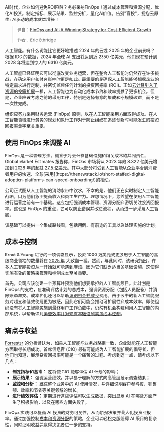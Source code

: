
<!--
title: FinOps和AI：实现成本效益增长的制胜策略
cover: https://cdn.thenewstack.io/media/2025/03/67e082c6-nahrizul-kadri-oasf0qmrwla-unsplash-scaled.jpg
summary: AI时代，企业如何避免ROI陷阱？务必采纳FinOps！通过成本管理和资源分配，优化AI投资。制定指标、展示结果、监控分析，量化AI价值。告别"盲投"，拥抱云原生+AI驱动的成本效益增长！
-->

AI时代，企业如何避免ROI陷阱？务必采纳FinOps！通过成本管理和资源分配，优化AI投资。制定指标、展示结果、监控分析，量化AI价值。告别"盲投"，拥抱云原生+AI驱动的成本效益增长！

> 译自：[FinOps and AI: A Winning Strategy for Cost-Efficient Growth](https://thenewstack.io/finops-and-ai-a-winning-strategy-for-cost-efficient-growth/)
> 
> 作者：Eric Ethridge

人工智能。有什么词能比它更好地描述 2024 年的云或 2025 年的企业前景吗？根据 IDC 的数据，2024 年全球 AI 支出将达到近 2350 亿美元，他们现在预计到 2028 年将达到惊人的 6310 亿美元。

人工智能已经证明它可以彻底改变业务运营，但在整合人工智能时仍然存在许多挑战，在确定用户和财务影响时更是如此。最重要的是确保人工智能能够根据企业的特定需求进行定制，并密切监控任何计划的投资回报率 (ROI)。正如[云计算引入了资源的按需扩展](https://thenewstack.io/10-essential-practices-for-building-software-for-cloud-scale/)一样，人工智能也为自动化成本节约和效率提供了更多机会。但是，企业应该考虑之前的采用工作，特别是选择有意的集成和小规模改进，而不是一次性完成。

组织应努力采用财务运营 (FinOps) 原则，以在人工智能采用方面取得成功。在人工智能领域进行务实的规划和执行工作对于防止组织在追逐创新时可能发生的投资回报率赤字至关重要。

## 使用 FinOps 来调整 AI

FinOps 是一种管理方法，侧重于对云计算基础设施和相关成本的共同责任。Global Market Estimates 报告称，FinOps 市场将从 2023 年的 8.322 亿美元增加到 2028 年的超过 [27.5 亿美元](https://www.globalmarketestimates.com/market-report/cloud-finops-market-4026#:~:text=recent%20market%20numbers-,Global%20Cloud%20FinOps%20Market%20Size,18.8%25%20from%202023%20to%202028.)。其中大部分将受到人工智能从企业平台到消费者用户的快速、全球[采用](https://thenewstack.io/short-staffed-digital-adoption-platforms-can-speed-onboarding/)的推动。

公司正试图从人工智能的消防水带中饮水，不幸的是，他们正在实时制定人工智能战略，因为他们急于提高收入和员工生产力。理想情况下，您希望在使用人工智能进行运营之前有一个基础。这应包括强调成本管理、资源分配和密切关注投资回报率。这也是 FinOps 的重点，它可以防止错误并改进流程，从而进一步采用人工智能。

该基础可以提供一个集成路线图，包括用例、有前途的工具以及处理实施的计划。

## 成本与控制

Ernst & Young 进行的一项调查显示，投资 1000 万美元或更多用于人工智能的高级商业领袖的数量将在 [2025 年](https://www.ey.com/en_us/newsroom/2024/07/new-ey-research-finds-ai-investment-is-surging-with-senior-leaders-seeing-more-positive-roi-as-hype-continues-to-become-reality) 大致翻一番。然而，与此同时，该研究指出，许多人工智能投资从一开始就可能遇到麻烦，因为它们缺乏适当的基础设施。这使得实施有效的策略来管理和控制成本至关重要。

首先，公司应该创建一个预算并预测他们想要承担的人工智能项目。此计划是 FinOps 的支柱，应准确评估计划的总成本，强调资源分配（包括人员配备）并消除账单超支。成本优化还可以帮助[识别机会并减少](https://thenewstack.io/5-ways-opentelemetry-can-reduce-costs/)费用。由于云中的新人工智能服务对超支和低效使用更为敏感，因此它们可能会推动可扩展性和成本效率。即使组织没有将人工智能实施到最终用户工作负载中，仍然有机会构建利用人工智能的内部系统，以帮助识别[运营效率并对现有基础设施实施成本控制](https://thenewstack.io/the-engineers-guide-to-controlling-configuration-drift/)。

## 痛点与收益

[Forrester](https://investor.forrester.com/news-releases/news-release-details/forrester-unveil-its-2025-tech-leadership-and-artificial) 的分析师认为，如果人工智能与业务战略相一致，企业就能在人工智能方面取得长期成功。首席信息官 (CIO) 最有可能成为人工智能扩展的倡导者，但他们也知道，展示投资回报率可能是一个痛苦的过程。考虑到这一点，请考虑以下几点：

- **制定指标和基准：** 这将使 CIO 能够评估 AI 计划的影响；
- **展示结果：** 强调运营绩效，并以易于理解的方式向高管层展示调查结果；
- **监控和分析：** 跟踪整个业务中的 AI 使用情况，并详细说明客户参与度、销售额、效率和节省等关键领域的增长。
- **进行绩效评估：** 定期进行这些评估可以生成数据，突出显示 AI 在哪些方面产生了积极影响，以及在哪些方面失败了。

FinOps 实践可以提高 AI 投资的财务可见性，从而加强决策并最大化投资回报率。通过加强控制[成本和资源分配](https://thenewstack.io/how-to-gain-visibility-into-kubernetes-cost-allocation/)的策略，企业可以轻松克服阻碍 AI 采用的复杂性，同时证明收益并赢得决策者进一步的支持。
